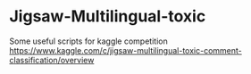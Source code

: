 # Jigsaw-Multilingual-toxic
Some useful scripts for kaggle competition https://www.kaggle.com/c/jigsaw-multilingual-toxic-comment-classification/overview
